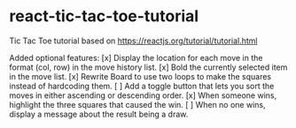 # react-tic-tac-toe-tutorial
Tic Tac Toe tutorial based on https://reactjs.org/tutorial/tutorial.html

Added optional features:
[x] Display the location for each move in the format (col, row) in the move history list.
[x] Bold the currently selected item in the move list.
[x] Rewrite Board to use two loops to make the squares instead of hardcoding them.
[ ] Add a toggle button that lets you sort the moves in either ascending or descending order.
[x] When someone wins, highlight the three squares that caused the win.
[ ] When no one wins, display a message about the result being a draw.
